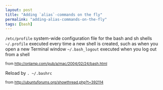 ```yaml
---
layout: post
title: "Adding `alias`-commands on the fly"
permalink: "adding-alias-commands-on-the-fly"
tags: [bash]
---
```


<code>/etc/profile</code> system-wide configuration file for the bash and sh shells
<code>~/.profile</code> executed every time a new shell is created, such as when you open a new Terminal window
<code>~/.bash_logout</code> executed when you log out from a shell

<small>from <a href="http://onlamp.com/pub/a/mac/2004/02/24/bash.html">http://onlamp.com/pub/a/mac/2004/02/24/bash.html</a></small>

Reload by <code>. ~/.bashrc</code>

<small>from <a href="http://ubuntuforums.org/showthread.php?t=392114">http://ubuntuforums.org/showthread.php?t=392114</a></small>
